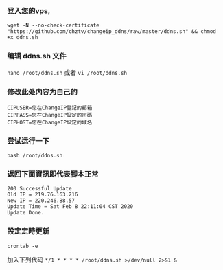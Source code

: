 ### 登入您的vps,

```wget -N --no-check-certificate "https://github.com/chztv/changeip_ddns/raw/master/ddns.sh" && chmod +x ddns.sh```


### 编辑 ddns.sh 文件

```nano /root/ddns.sh```
或者
```vi /root/ddns.sh```

### 修改此处内容为自己的

```
CIPUSER=您在ChangeIP登記的郵箱
CIPPASS=您在ChangeIP設定的密碼
CIPHOST=您在ChangeIP設定的域名
```

### 尝试运行一下
```bash /root/ddns.sh```

### 返回下面資訊即代表腳本正常
```
200 Successful Update
Old IP = 219.76.163.216
New IP = 220.246.88.57
Update Time = Sat Feb 8 22:11:04 CST 2020
Update Done.
```

### 設定定時更新

```crontab -e```

加入下列代码
```*/1 * * * * /root/ddns.sh >/dev/null 2>&1 &```
